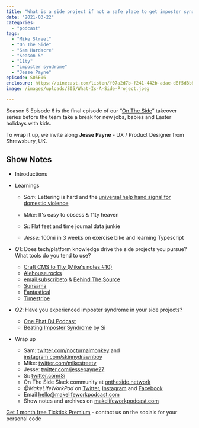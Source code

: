 ```yaml
---
title: "What is a side project if not a safe place to get imposter syndrome?"
date: "2021-03-22"
categories: 
  - "podcast"
tags: 
  - "Mike Street"
  - "On The Side"
  - "Sam Hardacre"
  - "Season 5"
  - "11ty"
  - "imposter syndrome"
  - "Jesse Payne"
episode: S05E06
enclosure: https://pinecast.com/listen/f07a2d7b-f241-442b-adae-d8f5d8b87554.mp3
image: /images/uploads/S05/What-Is-A-Side-Project.jpeg

---
```


Season 5 Episode 6 is the final episode of our “[On The Side](http://ontheside.network/)” takeover series before the team take a break for new jobs, babies and Easter holidays with kids.

To wrap it up, we invite along **Jesse Payne** - UX / Product Designer from Shrewsbury, UK.

## Show Notes

- Introductions
- Learnings
    
    - _Sam_: Lettering is hard and the [universal help hand signal for domestic violence](https://news.sky.com/story/the-simple-hand-signal-that-lets-people-know-youre-in-danger-and-other-ways-to-ask-for-help-12243563)
    - _Mike_: It's easy to obsess & 11ty heaven
    
    - _Si_: Flat feet and time journal data junkie
    - _Jesse_: 100mi in 3 weeks on exercise bike and learning Typescript
- _Q1_: Does tech/platform knowledge drive the side projects you pursue? What tools do you tend to use?
    - [Craft CMS to 11ty (Mike's notes #10)](https://www.mikestreety.co.uk/blog/notes-10/)
    - [Alehouse.rocks](https://alehouse.rocks/)
    - [email.subscribeto](https://email.subscribeto.at/) & [Behind The Source](https://www.behindthesource.co.uk/)
    - [Sunsama](https://sunsama.com)
    - [Fantastical](https://flexibits.com/fantastical)
    - [Timestripe](https://timestripe.com)
- _Q2_: Have you experienced imposter syndrome in your side projects?
    - [One Phat DJ Podcast](https://www.housefinesse.com/onephatdj/)
    - [Beating Imposter Syndrome](https://sijobling.com/talks/beating-imposter-syndrome-mkgn/) by Si
- Wrap up
    - Sam: [twitter.com/nocturnalmonkey](https://twitter.com/nocturnalmonkey) and [instagram.com/skinnydrawnboy](https://www.instagram.com/skinnydrawnboy/)
    - Mike: [twitter.com/mikestreety](https://twitter.com/mikestreety) 
    - Jesse: [twitter.com/jessepayne27](https://twitter.com/jessepayne27)
    - Si: [twitter.com/Si](https://twitter.com/Si) 
    - On The Side Slack community at [ontheside.network](http://ontheside.network)
    - _@MakeLifeWorkPod_ on [Twitter](http://twitter.com/MakeLifeWorkPod), [Instagram](http://instagram.com/MakeLifeWorkPod) and [Facebook](http://facebook.com/MakeLifeWorkPod)
    - Email hello@makelifeworkpodcast.com
    - Show notes and archives on [makelifeworkpodcast.com](https://makelifeworkpodcast.com)

[Get 1 month free Ticktick Premium](https://ticktick.com/r?c=dro4kuok) - contact us on the socials for your personal code
